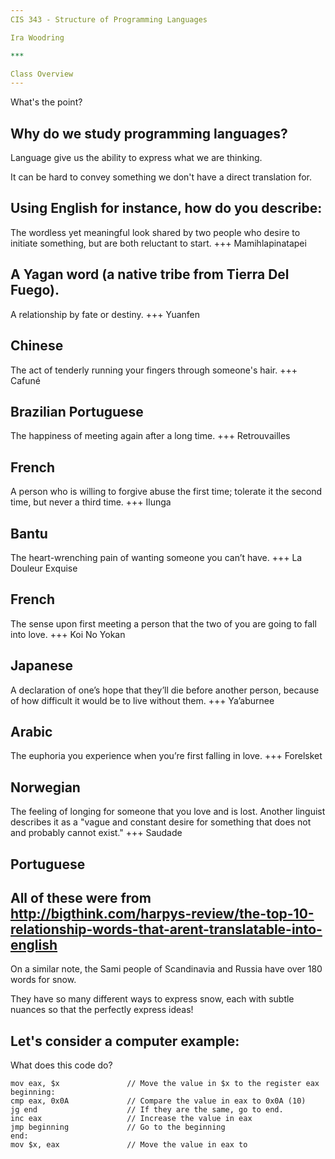 ```yaml
---
CIS 343 - Structure of Programming Languages

Ira Woodring

***

Class Overview
---
```

What's the point?

Why do we study programming languages?
---
Language give us the ability to express what we are thinking.

It can be hard to convey something we don't have a direct translation for.

Using English for instance, how do you describe:
---
The wordless yet meaningful look shared by two people who desire to initiate something, but are both reluctant to start.
+++
Mamihlapinatapei

A Yagan word (a native tribe from Tierra Del Fuego).
---
A relationship by fate or destiny.
+++
Yuanfen

Chinese
---
The act of tenderly running your fingers through someone's hair.
+++
Cafuné

Brazilian Portuguese
---
The happiness of meeting again after a long time.
+++
Retrouvailles

French
---
A person who is willing to forgive abuse the first time; tolerate it the second time, but never a third time.
+++
Ilunga

Bantu
---
The heart-wrenching pain of wanting someone you can’t have.
+++
La Douleur Exquise

French
---
The sense upon first meeting a person that the two of you are going to fall into love.
+++
Koi No Yokan

Japanese
---
A declaration of one’s hope that they’ll die before another person, because of how difficult it would be to live without them.
+++
Ya’aburnee

Arabic
---
The euphoria you experience when you’re first falling in love.
+++
Forelsket

Norwegian
---
The feeling of longing for someone that you love and is lost. Another linguist describes it as a "vague and constant desire for something that does not and probably cannot exist."
+++
Saudade

Portuguese
---
All of these were from http://bigthink.com/harpys-review/the-top-10-relationship-words-that-arent-translatable-into-english
---
On a similar note, the Sami people of Scandinavia and Russia have over 180 words for snow.

They have so many different ways to express snow, each with subtle nuances so that the perfectly express ideas!

Let's consider a computer example:
---
What does this code do?
```
mov eax, $x               // Move the value in $x to the register eax
beginning:
cmp eax, 0x0A             // Compare the value in eax to 0x0A (10)
jg end                    // If they are the same, go to end.
inc eax                   // Increase the value in eax
jmp beginning             // Go to the beginning
end:
mov $x, eax               // Move the value in eax to
```
